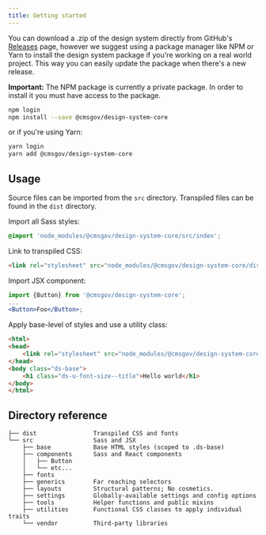 ```yaml
---
title: Getting started
---
```


You can download a .zip of the design system directly from GitHub's [Releases](CMSgov/design-system/releases) page, however we suggest using a package manager like NPM or Yarn to install the design system package if you're working on a real world project. This way you can easily update the package when there's a new release.

**Important:** The NPM package is currently a private package. In order to install it you must have access to the package.

```bash
npm login
npm install --save @cmsgov/design-system-core
```

or if you're using Yarn:

```bash
yarn login
yarn add @cmsgov/design-system-core
```

## Usage

Source files can be imported from the `src` directory. Transpiled files can be found in the `dist` directory.

Import all Sass styles:

```scss
@import 'node_modules/@cmsgov/design-system-core/src/index';
```

Link to transpiled CSS:

```html
<link rel="stylesheet" src="node_modules/@cmsgov/design-system-core/dist/index.css" />
```

Import JSX component:

```jsx
import {Button} from '@cmsgov/design-system-core';
...
<Button>Foo</Button>;
```

Apply base-level of styles and use a utility class:

```html
<html>
<head>
    <link rel="stylesheet" src="node_modules/@cmsgov/design-system-core/dist/index.css" />
</head>
<body class="ds-base">
    <h1 class="ds-u-font-size--title">Hello world</h1>
</body>
</html>
```

## Directory reference
<!-- You can regenerate the tree by running tree -d -I "node_modules" -->

```
├── dist                Transpiled CSS and fonts
└── src                 Sass and JSX
    ├── base            Base HTML styles (scoped to .ds-base)
    ├── components      Sass and React components
    │   ├── Button
    │   └── etc...
    ├── fonts
    ├── generics        Far reaching selectors
    ├── layouts         Structural patterns; No cosmetics.
    ├── settings        Globally-available settings and config options
    ├── tools           Helper functions and public mixins
    ├── utilities       Functional CSS classes to apply individual traits
    └── vendor          Third-party libraries
```
